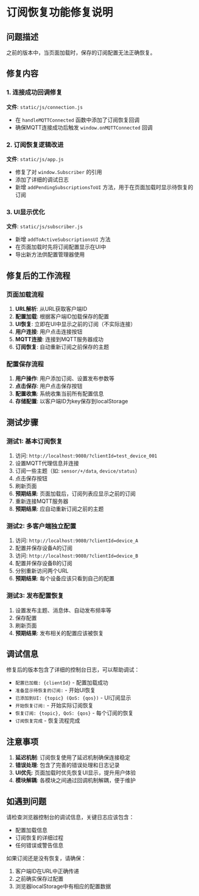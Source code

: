 # 订阅恢复功能修复说明

## 问题描述
之前的版本中，当页面加载时，保存的订阅配置无法正确恢复。

## 修复内容

### 1. 连接成功回调修复
**文件**: `static/js/connection.js`
- 在 `handleMQTTConnected` 函数中添加了订阅恢复回调
- 确保MQTT连接成功后触发 `window.onMQTTConnected` 回调

### 2. 订阅恢复逻辑改进
**文件**: `static/js/app.js`
- 修复了对 `window.Subscriber` 的引用
- 添加了详细的调试日志
- 新增 `addPendingSubscriptionsToUI` 方法，用于在页面加载时显示待恢复的订阅

### 3. UI显示优化
**文件**: `static/js/subscriber.js`
- 新增 `addToActiveSubscriptionsUI` 方法
- 在页面加载时先将订阅配置显示在UI中
- 导出新方法供配置管理器使用

## 修复后的工作流程

### 页面加载流程
1. **URL解析**: 从URL获取客户端ID
2. **配置加载**: 根据客户端ID加载保存的配置
3. **UI恢复**: 立即在UI中显示之前的订阅（不实际连接）
4. **用户连接**: 用户点击连接按钮
5. **MQTT连接**: 连接到MQTT服务器成功
6. **订阅恢复**: 自动重新订阅之前保存的主题

### 配置保存流程
1. **用户操作**: 用户添加订阅、设置发布参数等
2. **点击保存**: 用户点击保存按钮
3. **配置收集**: 系统收集当前所有配置信息
4. **存储配置**: 以客户端ID为key保存到localStorage

## 测试步骤

### 测试1: 基本订阅恢复
1. 访问: `http://localhost:9080/?clientId=test_device_001`
2. 设置MQTT代理信息并连接
3. 订阅一些主题（如: `sensor/+/data`, `device/status`）
4. 点击保存按钮
5. 刷新页面
6. **预期结果**: 页面加载后，订阅列表应显示之前的订阅
7. 重新连接MQTT服务器
8. **预期结果**: 应自动重新订阅之前的主题

### 测试2: 多客户端独立配置
1. 访问: `http://localhost:9080/?clientId=device_A`
2. 配置并保存设备A的订阅
3. 访问: `http://localhost:9080/?clientId=device_B`
4. 配置并保存设备B的订阅
5. 分别重新访问两个URL
6. **预期结果**: 每个设备应该只看到自己的配置

### 测试3: 发布配置恢复
1. 设置发布主题、消息体、自动发布频率等
2. 保存配置
3. 刷新页面
4. **预期结果**: 发布相关的配置应该被恢复

## 调试信息

修复后的版本包含了详细的控制台日志，可以帮助调试：

- `配置已加载: {clientId}` - 配置加载成功
- `准备显示待恢复的订阅:` - 开始UI恢复
- `已添加到UI: {topic} (QoS: {qos})` - UI订阅显示
- `开始恢复订阅:` - 开始实际订阅恢复
- `恢复订阅: {topic}, QoS: {qos}` - 每个订阅的恢复
- `订阅恢复完成` - 恢复流程完成

## 注意事项

1. **延迟机制**: 订阅恢复使用了延迟机制确保连接稳定
2. **错误处理**: 包含了完善的错误处理和日志记录
3. **UI优先**: 页面加载时优先恢复UI显示，提升用户体验
4. **模块解耦**: 各模块之间通过回调机制解耦，便于维护

## 如遇到问题

请检查浏览器控制台的调试信息，关键日志应该包含：
- 配置加载信息
- 订阅恢复的详细过程
- 任何错误或警告信息

如果订阅还是没有恢复，请确保：
1. 客户端ID在URL中正确传递
2. 之前确实保存过配置
3. 浏览器localStorage中有相应的配置数据 